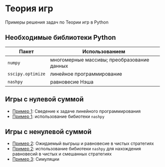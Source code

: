 # Теория игр
Примеры решения задач по Теории игр в Python

## Необходимые библиотеки Python

|Пакет             |Использованием                              |
|------------------|--------------------------------------------|
|`numpy`           |многомерные массивы; преобразование данных  |
|`sscipy.optimize` |линейное программирование                   |
|`nashpy`          |равновесие Нэша                             |


## Игры с нулевой суммой

- [Пример 1](https://nbviewer.org/github/artamonoff/Game-Theory/blob/main/zero%20sum%20game/Example1.ipynb): Сведение к задаче линейного программирования
- [Пример 1](https://nbviewer.org/github/artamonoff/Game-Theory/blob/main/zero%20sum%20game/Example1Nashpy.ipynb): использование бибиотеки `nashpy`

## Игры с ненулевой суммой

- [Пример 2](https://nbviewer.org/github/artamonoff/Game-Theory/blob/main/non-zero%20sum%20game/Example2.ipynb): Ожидаемый выгрыш и равновесие в чистых стратегиях
- [Пример 2](https://nbviewer.org/github/artamonoff/Game-Theory/blob/main/non-zero%20sum%20game/Example2Nashpy.ipynb): использование бибиотеки `nashpy` для нахождения равновесий в чистых и смешанных стратегиях
- [Пример 3](https://nbviewer.org/github/artamonoff/Game-Theory/blob/main/non-zero%20sum%20game/Example3.ipynb): Симуляции
